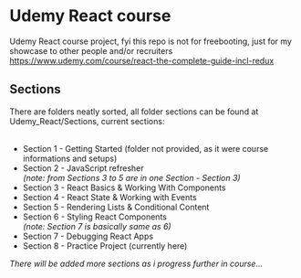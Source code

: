 # Udemy React course
Udemy React course project, fyi this repo is not for freebooting, just for my showcase to other people and/or recruiters
https://www.udemy.com/course/react-the-complete-guide-incl-redux

<h2>Sections</h2>
There are folders neatly sorted, all folder sections can be found at Udemy_React/Sections, current sections:
<br><br>
<ul>
  <li>Section 1 - Getting Started (folder not provided, as it were course informations and setups)</li>
  <li>Section 2 - JavaScript refresher</li> 
  <i>(note: from Sections 3 to 5 are in one Section - Section 3)</i>
  <li>Section 3 - React Basics & Working With Components</li>
  <li>Section 4 - React State & Working with Events</li>
  <li>Section 5 - Rendering Lists & Conditional Content</li>
  <li>Section 6 - Styling React Components</li>
  <i>(note: Section 7 is basically same as 6)</i>
  <li>Section 7 - Debugging React Apps</li>
  <li>Section 8 - Practice Project (currently here)</li>
</ul>
<i>There will be added more sections as i progress further in course...</i>
